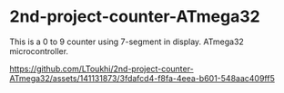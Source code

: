 # 2nd-project-counter-ATmega32
This is a 0 to 9 counter using 7-segment in display. ATmega32 microcontroller.

https://github.com/LToukhi/2nd-project-counter-ATmega32/assets/141131873/3fdafcd4-f8fa-4eea-b601-548aac409ff5

